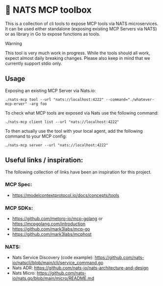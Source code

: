 # 🧰 NATS MCP toolbox

This is a collection of cli tools to expose MCP tools via NATS microservices. It can be used either standalone (exposing
existing MCP Servers via NATS) or as library in Go to expose functions as tools.

> [!WARNING]
> This tool is very much work in progress. While the tools should all work, expect almost
> daily breaking changes. Please also keep in mind that we currently support stdio only.

## Usage

Exposing an existing MCP Server via Nats.io:
```
./nats-mcp tool --url "nats://localhost:4222" --command="./whatever-mcp-erver" -arg foo
```

To check what MCP tools are exposed via Nats use the following command:
```
./nats-mcp client list --url "nats://localhost:4222"
```

To then actually use the tool with your local agent, add the following command to your MCP config:
```
./nats-mcp server --url "nats://localhost:4222"
```


## Useful links / inspiration:

The following collection of links have been an inspiration for this project.

### MCP Spec:
- https://modelcontextprotocol.io/docs/concepts/tools

### MCP SDKs:
- https://github.com/metoro-io/mcp-golang or https://mcpgolang.com/introduction
- https://github.com/mark3labs/mcp-go
- https://github.com/mark3labs/mcphost

### NATS:
- Nats Service Discovery (code example): https://github.com/nats-io/natscli/blob/main/cli/service_command.go
- Nats ADR: https://github.com/nats-io/nats-architecture-and-design
- Nats Micro: https://github.com/nats-io/nats.go/blob/main/micro/README.md
